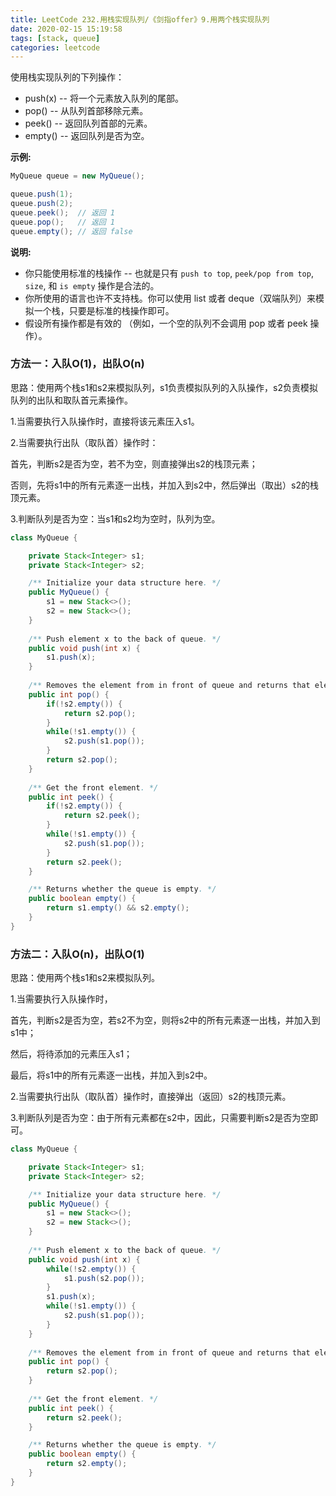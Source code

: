 ```yaml
---
title: LeetCode 232.用栈实现队列/《剑指offer》9.用两个栈实现队列
date: 2020-02-15 15:19:58
tags: [stack, queue]
categories: leetcode
---
```


使用栈实现队列的下列操作：

* push(x) -- 将一个元素放入队列的尾部。
* pop() -- 从队列首部移除元素。
* peek() -- 返回队列首部的元素。
* empty() -- 返回队列是否为空。

<!--more-->

**示例:**

```java
MyQueue queue = new MyQueue();

queue.push(1);
queue.push(2);  
queue.peek();  // 返回 1
queue.pop();   // 返回 1
queue.empty(); // 返回 false
```

**说明:**

* 你只能使用标准的栈操作 -- 也就是只有 `push to top`, `peek/pop from top`, `size`, 和 `is empty` 操作是合法的。
* 你所使用的语言也许不支持栈。你可以使用 list 或者 deque（双端队列）来模拟一个栈，只要是标准的栈操作即可。
* 假设所有操作都是有效的 （例如，一个空的队列不会调用 pop 或者 peek 操作）。

### 方法一：入队O(1)，出队O(n)

思路：使用两个栈s1和s2来模拟队列，s1负责模拟队列的入队操作，s2负责模拟队列的出队和取队首元素操作。

1.当需要执行入队操作时，直接将该元素压入s1。

2.当需要执行出队（取队首）操作时：

首先，判断s2是否为空，若不为空，则直接弹出s2的栈顶元素；

否则，先将s1中的所有元素逐一出栈，并加入到s2中，然后弹出（取出）s2的栈顶元素。

3.判断队列是否为空：当s1和s2均为空时，队列为空。

```java
class MyQueue {

    private Stack<Integer> s1;
    private Stack<Integer> s2;

    /** Initialize your data structure here. */
    public MyQueue() {
        s1 = new Stack<>();
        s2 = new Stack<>();
    }
    
    /** Push element x to the back of queue. */
    public void push(int x) {
        s1.push(x);
    }
    
    /** Removes the element from in front of queue and returns that element. */
    public int pop() {
        if(!s2.empty()) {
            return s2.pop();
        }
        while(!s1.empty()) {
            s2.push(s1.pop());
        }
        return s2.pop();
    }
    
    /** Get the front element. */
    public int peek() {
        if(!s2.empty()) {
            return s2.peek();
        }
        while(!s1.empty()) {
            s2.push(s1.pop());
        }
        return s2.peek();
    }

    /** Returns whether the queue is empty. */
    public boolean empty() {
        return s1.empty() && s2.empty();
    }
}
```

### 方法二：入队O(n)，出队O(1)

思路：使用两个栈s1和s2来模拟队列。

1.当需要执行入队操作时，

首先，判断s2是否为空，若s2不为空，则将s2中的所有元素逐一出栈，并加入到s1中；

然后，将待添加的元素压入s1；

最后，将s1中的所有元素逐一出栈，并加入到s2中。

2.当需要执行出队（取队首）操作时，直接弹出（返回）s2的栈顶元素。

3.判断队列是否为空：由于所有元素都在s2中，因此，只需要判断s2是否为空即可。

```java
class MyQueue {

    private Stack<Integer> s1;
    private Stack<Integer> s2;

    /** Initialize your data structure here. */
    public MyQueue() {
        s1 = new Stack<>();
        s2 = new Stack<>();
    }
    
    /** Push element x to the back of queue. */
    public void push(int x) {
        while(!s2.empty()) {
            s1.push(s2.pop());
        }
        s1.push(x);
        while(!s1.empty()) {
            s2.push(s1.pop());
        }
    }
    
    /** Removes the element from in front of queue and returns that element. */
    public int pop() {
        return s2.pop();
    }
    
    /** Get the front element. */
    public int peek() {
        return s2.peek();
    }

    /** Returns whether the queue is empty. */
    public boolean empty() {
        return s2.empty();
    }
}
```

